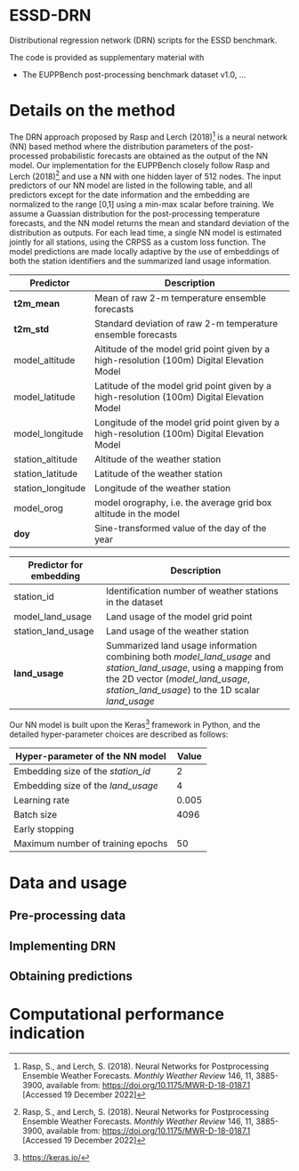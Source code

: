# ESSD-DRN

Distributional regression network (DRN) scripts for the ESSD benchmark. 

The code is provided as supplementary material with
- The EUPPBench post-processing benchmark dataset v1.0, ...

# Details on the method

The DRN approach proposed by Rasp and Lerch (2018)[^fn1] is a neural network (NN) based method where the distribution parameters of the post-processed probabilistic forecasts are obtained as the output of the NN model. Our implementation for the EUPPBench closely follow Rasp and Lerch (2018)[^fn1] and use a NN with one hidden layer of 512 nodes. The input predictors of our NN model are listed in the following table, and all predictors except for the date information and the embedding are normalized to the range [0,1] using a min-max scalar before training. We assume a Guassian distribution for the post-processing temperature forecasts, and the NN model returns the mean and standard deviation of the distribution as outputs. For each lead time, a single NN model is estimated jointly for all stations, using the CRPSS as a custom loss function. The model predictions are made locally adaptive by the use of embeddings of both the station identifiers and the summarized land usage information. 

|Predictor| Description|
|-------------|---------------|
|**t2m_mean**| Mean of raw 2-m temperature ensemble forecasts|
|**t2m_std**| Standard deviation of raw 2-m temperature ensemble forecasts|
|model_altitude| Altitude of the model grid point given by a high-resolution (100m) Digital Elevation Model|
|model_latitude| Latitude of the model grid point given by a high-resolution (100m) Digital Elevation Model|
|model_longitude| Longitude of the model grid point given by a high-resolution (100m) Digital Elevation Model|
|station_altitude| Altitude of the weather station|
|station_latitude| Latitude of the weather station| 
|station_longitude| Longitude of the weather station|
|model_orog| model orography, i.e. the average grid box altitude in the model|
|**doy**| Sine-transformed value of the day of the year|

|Predictor for embedding| Description|
|-------------|---------------|
|station_id| Identification number of weather stations in the dataset|
|model_land_usage| Land usage of the model grid point|
|station_land_usage| Land usage of the weather station|
|**land_usage**| Summarized land usage information combining both *model_land_usage* and *station_land_usage*, using a mapping from the 2D vector (*model_land_usage*, *station_land_usage*) to the 1D scalar *land_usage*|

Our NN model is built upon the Keras[^fn2] framework in Python, and the detailed hyper-parameter choices are described as follows:

|Hyper-parameter of the NN model| Value|
|-------------|---------------|
|Embedding size of the *station_id*| 2|
|Embedding size of the *land_usage*| 4|
|Learning rate| 0.005|
|Batch size| 4096|
|Early stopping| 
|Maximum number of training epochs| 50|

[^fn1]: Rasp, S., and Lerch, S. (2018). Neural Networks for Postprocessing Ensemble Weather Forecasts. *Monthly Weather Review* 146, 11, 3885-3900, available from: <https://doi.org/10.1175/MWR-D-18-0187.1> [Accessed 19 December 2022]
[^fn2]: <https://keras.io/>

# Data and usage

## Pre-processing data

## Implementing DRN

## Obtaining predictions

# Computational performance indication
